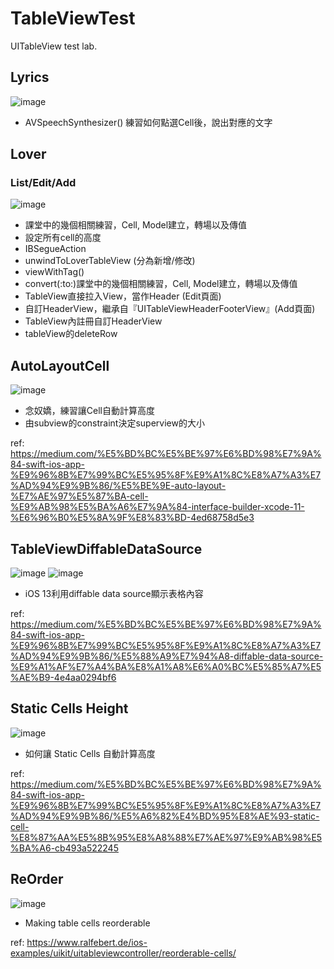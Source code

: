 # TableViewTest
UITableView test lab.

## Lyrics
![image](https://github.com/chiron-wang/TableViewTest/blob/master/images/Lyrics.png)
* AVSpeechSynthesizer()
練習如何點選Cell後，說出對應的文字

## Lover
### List/Edit/Add
![image](https://github.com/chiron-wang/TableViewTest/blob/master/images/LoverAll.jpg)
* 課堂中的幾個相關練習，Cell, Model建立，轉場以及傳值
* 設定所有cell的高度
* IBSegueAction
* unwindToLoverTableView (分為新增/修改)
* viewWithTag()
* convert(:to:)課堂中的幾個相關練習，Cell, Model建立，轉場以及傳值
* TableView直接拉入View，當作Header (Edit頁面)
* 自訂HeaderView，繼承自『UITableViewHeaderFooterView』(Add頁面)
* TableView內註冊自訂HeaderView
* tableView的deleteRow

## AutoLayoutCell
![image](https://github.com/chiron-wang/TableViewTest/blob/master/images/AutoLayoutCell.png)
* 念奴嬌，練習讓Cell自動計算高度
* 由subview的constraint決定superview的大小

ref: https://medium.com/%E5%BD%BC%E5%BE%97%E6%BD%98%E7%9A%84-swift-ios-app-%E9%96%8B%E7%99%BC%E5%95%8F%E9%A1%8C%E8%A7%A3%E7%AD%94%E9%9B%86/%E5%BE%9E-auto-layout-%E7%AE%97%E5%87%BA-cell-%E9%AB%98%E5%BA%A6%E7%9A%84-interface-builder-xcode-11-%E6%96%B0%E5%8A%9F%E8%83%BD-4ed68758d5e3

## TableViewDiffableDataSource
![image](https://github.com/chiron-wang/TableViewTest/blob/master/images/TableViewDiffableDataSource1.png)
![image](https://github.com/chiron-wang/TableViewTest/blob/master/images/TableViewDiffableDataSource2.png)
* iOS 13利用diffable data source顯示表格內容

ref: https://medium.com/%E5%BD%BC%E5%BE%97%E6%BD%98%E7%9A%84-swift-ios-app-%E9%96%8B%E7%99%BC%E5%95%8F%E9%A1%8C%E8%A7%A3%E7%AD%94%E9%9B%86/%E5%88%A9%E7%94%A8-diffable-data-source-%E9%A1%AF%E7%A4%BA%E8%A1%A8%E6%A0%BC%E5%85%A7%E5%AE%B9-4e4aa0294bf6

## Static Cells Height
![image](https://github.com/chiron-wang/TableViewTest/blob/master/images/Static%20Cells%20Height.png)
* 如何讓 Static Cells 自動計算高度

ref: https://medium.com/%E5%BD%BC%E5%BE%97%E6%BD%98%E7%9A%84-swift-ios-app-%E9%96%8B%E7%99%BC%E5%95%8F%E9%A1%8C%E8%A7%A3%E7%AD%94%E9%9B%86/%E5%A6%82%E4%BD%95%E8%AE%93-static-cell-%E8%87%AA%E5%8B%95%E8%A8%88%E7%AE%97%E9%AB%98%E5%BA%A6-cb493a522245

## ReOrder
![image](https://github.com/chiron-wang/TableViewTest/blob/master/images/ReOrder.png)
* Making table cells reorderable

ref: https://www.ralfebert.de/ios-examples/uikit/uitableviewcontroller/reorderable-cells/

